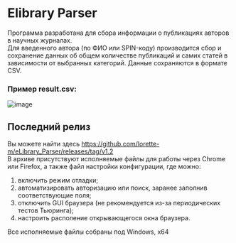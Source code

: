 Elibrary Parser
==================================================================
Программа разработана для сбора информации о публикациях авторов в научных журналах.  
Для введенного автора (по ФИО или SPIN-коду) производится сбор и сохранение данных об общем количестве публикаций и самих статей в зависимости от выбранных категорий.
Данные сохраняются в формате CSV.  

### Пример result.csv:
![image](https://github.com/user-attachments/assets/6c6eaa6e-684b-46a4-8f6c-d8337e2431eb)

## Последний релиз
Вы можете найти здесь https://github.com/lorette-m/eLibrary_Parser/releases/tag/v1.2  
В архиве присутствуют исполняемые файлы для работы через Chrome или Firefox, а также файл настройки конфигурации, где можно:  
1. включить режим отладки;  
2. автоматизировать авторизацию или поиск, заранее заполнив соответствующие поля;  
3. отключить GUI браузера (не рекомендуется из-за периодических тестов Тьюринга);
4. настроить располение открывающегося окна браузера.

Все исполняемые файлы собраны под Windows, x64
